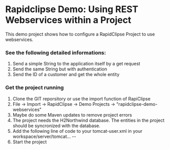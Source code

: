 # Rapidclipse Demo: Using REST Webservices within a Project

This demo project shows how to configure a RapidClipse Project to use webservices. 

### See the following detailed informations:
1. Send a simple String to the application itself by a get request
2. Send the same String but with authentication
3. Send the ID of a customer and get the whole entity

### Get the project running 
1. Clone the GIT reporsitory or use the import function of RapiClipse
2. File -> Import -> RapidClipse -> Demo Projects -> "rapidclipse-demo-webservices"
3. Maybe do some Maven updates to remove project errors
4. The project needs the H2Northwind database. The entities in the project should be syncronized with the database.
5. Add the following line of code to your tomcat-user.xml in your workspace/server/tomcat... -- <user username="admin" password="admin" roles="restconsumer"/>
6. Start the project